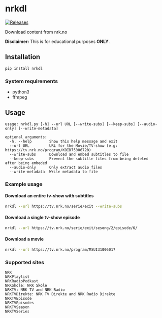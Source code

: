 # nrkdl

[![Releases](https://img.shields.io/github/v/release/jenslys/nrkdl.svg)](https://github.com/jenslys/nrkdl/releases/)

Download content from nrk.no

**Disclaimer:** This is for educational purposes **ONLY**.

## Installation

```bash
pip install nrkdl
```

### System requirements

- python3
- ffmpeg

## Usage

```text
usage: nrkdl.py [-h] --url URL [--write-subs] [--keep-subs] [--audio-only] [--write-metadata]

optional arguments:
  -h, --help        Show this help message and exit
  --url URL         URL for the Movie/TV-show (e.g: https://tv.nrk.no/program/KOID75006720)
  --write-subs      Download and embed subtitles to file
  --keep-subs       Prevent the subtitle files from being deleted after being embeded
  --audio-only      Only extract audio files
  --write-metadata  Write metadata to file
```

### Example usage

#### Download an entire tv-show with subtitles

```bash
nrkdl --url https://tv.nrk.no/serie/exit --write-subs
```

#### Download a single tv-show episode

```bash
nrkdl --url https://tv.nrk.no/serie/exit/sesong/2/episode/6/
```

#### Download a movie

```bash
nrkdl --url https://tv.nrk.no/program/MSUI31006017
```

### Supported sites

```text
NRK
NRKPlaylist
NRKRadioPodkast
NRKSkole: NRK Skole
NRKTV: NRK TV and NRK Radio
NRKTVDirekte: NRK TV Direkte and NRK Radio Direkte
NRKTVEpisode
NRKTVEpisodes
NRKTVSeason
NRKTVSeries
```
